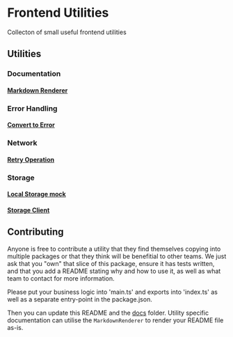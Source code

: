 # Frontend Utilities

Collecton of small useful frontend utilities

## Utilities

### Documentation

#### [Markdown Renderer](./src/documentation/markdown-renderer/README.md)

### Error Handling

#### [Convert to Error](./src/error-handling/convert-to-error/README.md)

### Network

#### [Retry Operation](./src/network/retry-operation/README.md)

### Storage

#### [Local Storage mock](./src/storage/local-storage/README.md)

#### [Storage Client](./src/storage/storage-client/README.md)

## Contributing

Anyone is free to contribute a utility that they find themselves copying into multiple packages or that they think will be
benefitial to other teams. We just ask that you "own" that slice of this package, ensure it has tests written,
and that you add a README stating why and how to use it, as well as what team to contact for more information.

Please put your business logic into 'main.ts' and exports into 'index.ts' as well as a separate entry-point in the package.json.

Then you can update this README and the [docs](./docs) folder. Utility specific documentation can utilise the `MarkdownRenderer`
to render your README file as-is.
